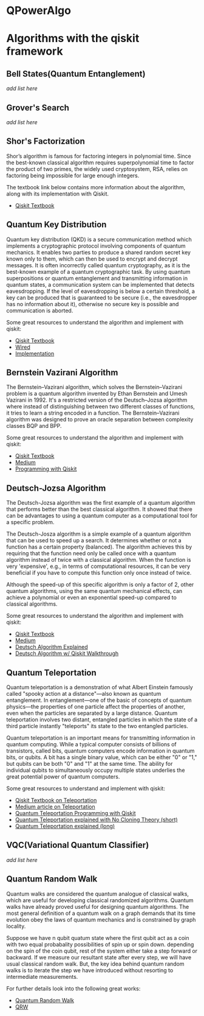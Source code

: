 # QPowerAlgo

# Algorithms with the qiskit framework

## Bell States(Quantum Entanglement)
_add list here_

## Grover's Search
_add list here_

## Shor's Factorization
Shor’s algorithm is famous for factoring integers in polynomial time. Since the best-known classical algorithm requires superpolynomial time to factor the product of two primes, the widely used cryptosystem, RSA, relies on factoring being impossible for large enough integers.

The textbook link below contains more information about the algorithm, along with its implementation with Qiskit.

- [Qiskit Textbook](https://qiskit.org/textbook/ch-algorithms/shor.html)


## Quantum Key Distribution
Quantum key distribution (QKD) is a secure communication method which implements a cryptographic protocol involving components of quantum mechanics. It enables two parties to produce a shared random secret key known only to them, which can then be used to encrypt and decrypt messages. It is often incorrectly called quantum cryptography, as it is the best-known example of a quantum cryptographic task. By using quantum superpositions or quantum entanglement and transmitting information in quantum states, a communication system can be implemented that detects eavesdropping. If the level of eavesdropping is below a certain threshold, a key can be produced that is guaranteed to be secure (i.e., the eavesdropper has no information about it), otherwise no secure key is possible and communication is aborted.

Some great resources to understand the algorithm and implement with qiskit:

- [Qiskit Textbook](https://qiskit.org/textbook/ch-algorithms/quantum-key-distribution.html)
- [Wired](https://www.wired.com/insights/2014/09/quantum-key-distribution/)
- [Implementation](https://www.youtube.com/watch?v=hArTusF4KPg)


## Bernstein Vazirani Algorithm
The Bernstein–Vazirani algorithm, which solves the Bernstein–Vazirani problem is a quantum algorithm invented by Ethan Bernstein and Umesh Vazirani in 1992. It's a restricted version of the Deutsch–Jozsa algorithm where instead of distinguishing between two different classes of functions, it tries to learn a string encoded in a function. The Bernstein–Vazirani algorithm was designed to prove an oracle separation between complexity classes BQP and BPP.

Some great resources to understand the algorithm and implement with qiskit:

- [Qiskit Textbook](https://qiskit.org/textbook/ch-algorithms/bernstein-vazirani.html)
- [Medium](https://medium.com/@lana.bozanic/the-bernstein-vazirani-algorithm-9f5fc9d0518e)
- [Programming with Qiskit](https://www.youtube.com/watch?v=sqJIpHYl7oo)


## Deutsch-Jozsa Algorithm
The Deutsch-Jozsa algorithm was the first example of a quantum algorithm that performs better than the best classical algorithm. It showed that there can be advantages to using a quantum computer as a computational tool for a specific problem. 

The Deutsch-Josza algorithm is a simple example of a quantum algorithm that can be used to speed up a search. It determines whether or not a function has a certain property (balanced). The algorithm achieves this by requiring that the function need only be called once with a quantum algorithm instead of twice with a classical algorithm. When the function is very 'expensive', e.g., in terms of computational resources, it can be very beneficial if you have to compute this function only once instead of twice.

Although the speed-up of this specific algorithm is only a factor of 2, other quantum algorithms, using the same quantum mechanical effects, can achieve a polynomial or even an exponential speed-up compared to classical algorithms.

Some great resources to understand the algorithm and implement with qiskit:
- [Qiskit Textbook](https://qiskit.org/textbook/ch-algorithms/deutsch-jozsa.html)
- [Medium](https://www.quantum-inspire.com/kbase/deutsch-jozsa-algorithm/)
- [Deutsch Algorithm Explained](https://www.youtube.com/watch?v=5xsyx-aNClM)
- [Deutsch Algorithm w/ Qiskit Walkthrough](https://www.youtube.com/watch?v=_BHvE_pwF6E&list=PLQVvvaa0QuDc79w6NcGB0pnoJBgaKdfrW&index=3)


## Quantum Teleportation

Quantum teleportation is a demonstration of what Albert Einstein famously called "spooky action at a distance"—also known as quantum entanglement. In entanglement—one of the basic of concepts of quantum physics—the properties of one particle affect the properties of another, even when the particles are separated by a large distance. Quantum teleportation involves two distant, entangled particles in which the state of a third particle instantly "teleports" its state to the two entangled particles.

Quantum teleportation is an important means for transmitting information in quantum computing. While a typical computer consists of billions of transistors, called bits, quantum computers encode information in quantum bits, or qubits. A bit has a single binary value, which can be either "0" or "1," but qubits can be both "0" and "1" at the same time. The ability for individual qubits to simultaneously occupy multiple states underlies the great potential power of quantum computers.

Some great resources to understand and implement with qiskit:
- [Qiskit Textbook on Teleportation](https://qiskit.org/textbook/ch-algorithms/teleportation.html)
- [Medium article on Teleportation](https://medium.com/qiskit/untangling-quantum-teleportation-919cbd673074)
- [Quantum Teleportation Programming with Qiskit](https://www.youtube.com/watch?v=mMwovHK2NrE)
- [Quantum Teleportation explained with No Cloning Theory (short)](https://www.youtube.com/watch?v=AbmH1xTn2N0)
- [Quantum Teleportation explained (long)](https://www.youtube.com/watch?v=3nburCsAnmo)

## VQC(Variational Quantum Classifier)
_add list here_

## Quantum Random Walk

Quantum walks are considered the quantum analogue of classical walks, which are useful for developing classical randomized algorithms. Quantum walks have already proved useful for designing quantum algorithms. The most general definition of a quantum walk on a graph demands that its time evolution obey the laws of quantum mechanics and is constrained by graph locality.

Suppose we have n qubit quatum state where the first qubit act as a coin with two equal probabality possibilities of spin up or spin down. depending on the spin of the coin qubit, rest of the system either take a step forward or backward. If we measure our resultant state after every step, we will have usual classical random walk. But, the key idea behind quantum random walks is to iterate the step we have introduced without resorting to intermediate measurements.

For further details look into the following great works:
- [Quantum Random Walk](https://drive.google.com/file/d/1alJ133yhpLKjtPP-jMhdX-8MEC6HHzKU/view?usp=sharing)
- [QRW](https://drive.google.com/file/d/11xIcgGteIAFl-RWgoVHbcvXv2siLEjEK/view?usp=sharing)


